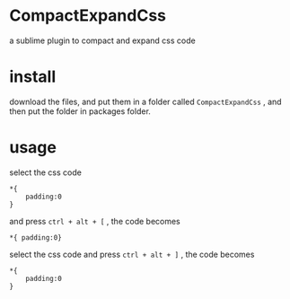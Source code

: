 CompactExpandCss
================

a sublime plugin to compact and expand css code



install
================

download the files, and put them in a folder called `CompactExpandCss` , and then put the folder in packages folder.



usage
================

select the css code

	*{
		padding:0
	}
  
and press `ctrl + alt + [` , the code becomes

	*{ padding:0}
  
select the css code and press `ctrl + alt + ]` , the code becomes

	*{
		padding:0
	}
